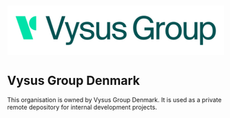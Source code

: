 ![V](https://github.com/Vysus-Group-Denmark/.github/blob/main/VG-logo-5000px_wide.png?raw=true)

# Vysus Group Denmark
This organisation is owned by Vysus Group Denmark. It is used as a private remote depository for internal development projects.
